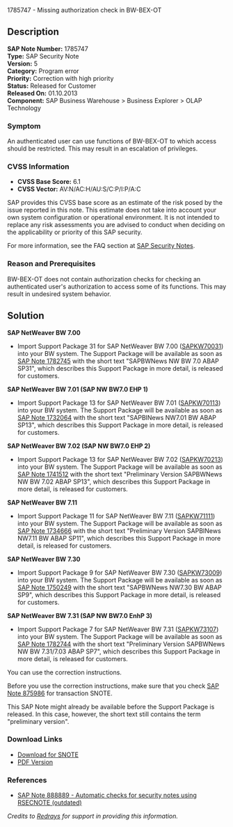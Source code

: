1785747 - Missing authorization check in BW-BEX-OT

## Description

**SAP Note Number:** 1785747  
**Type:** SAP Security Note  
**Version:** 5  
**Category:** Program error  
**Priority:** Correction with high priority  
**Status:** Released for Customer  
**Released On:** 01.10.2013  
**Component:** SAP Business Warehouse > Business Explorer > OLAP Technology

### Symptom

An authenticated user can use functions of BW-BEX-OT to which access should be restricted. This may result in an escalation of privileges.

### CVSS Information

- **CVSS Base Score:** 6.1
- **CVSS Vector:** AV:N/AC:H/AU:S/C:P/I:P/A:C

SAP provides this CVSS base score as an estimate of the risk posed by the issue reported in this note. This estimate does not take into account your own system configuration or operational environment. It is not intended to replace any risk assessments you are advised to conduct when deciding on the applicability or priority of this SAP security.

For more information, see the FAQ section at [SAP Security Notes](https://me.sap.com/securitynotes/).

### Reason and Prerequisites

BW-BEX-OT does not contain authorization checks for checking an authenticated user's authorization to access some of its functions. This may result in undesired system behavior.

## Solution

**SAP NetWeaver BW 7.00**

- Import Support Package 31 for SAP NetWeaver BW 7.00 ([SAPKW70031](https://me.sap.com/supportpackage/SAPKW70031)) into your BW system. The Support Package will be available as soon as [SAP Note 1782745](https://me.sap.com/notes/1782745) with the short text "SAPBWNews NW BW 7.0 ABAP SP31", which describes this Support Package in more detail, is released for customers.

**SAP NetWeaver BW 7.01 (SAP NW BW7.0 EHP 1)**

- Import Support Package 13 for SAP NetWeaver BW 7.01 ([SAPKW70113](https://me.sap.com/supportpackage/SAPKW70113)) into your BW system. The Support Package will be available as soon as [SAP Note 1732064](https://me.sap.com/notes/1732064) with the short text "SAPBINews NW7.01 BW ABAP SP13", which describes this Support Package in more detail, is released for customers.

**SAP NetWeaver BW 7.02 (SAP NW BW7.0 EHP 2)**

- Import Support Package 13 for SAP NetWeaver BW 7.02 ([SAPKW70213](https://me.sap.com/supportpackage/SAPKW70213)) into your BW system. The Support Package will be available as soon as [SAP Note 1741512](https://me.sap.com/notes/1741512) with the short text "Preliminary Version SAPBWNews NW BW 7.02 ABAP SP13", which describes this Support Package in more detail, is released for customers.

**SAP NetWeaver BW 7.11**

- Import Support Package 11 for SAP NetWeaver BW 7.11 ([SAPKW71111](https://me.sap.com/supportpackage/SAPKW71111)) into your BW system. The Support Package will be available as soon as [SAP Note 1734666](https://me.sap.com/notes/1734666) with the short text "Preliminary Version SAPBINews NW7.11 BW ABAP SP11", which describes this Support Package in more detail, is released for customers.

**SAP NetWeaver BW 7.30**

- Import Support Package 9 for SAP NetWeaver BW 7.30 ([SAPKW73009](https://me.sap.com/supportpackage/SAPKW73009)) into your BW system. The Support Package will be available as soon as [SAP Note 1750249](https://me.sap.com/notes/1750249) with the short text "SAPBWNews NW7.30 BW ABAP SP9", which describes this Support Package in more detail, is released for customers.

**SAP NetWeaver BW 7.31 (SAP NW BW7.0 EnhP 3)**

- Import Support Package 7 for SAP NetWeaver BW 7.31 ([SAPKW73107](https://me.sap.com/supportpackage/SAPKW73107)) into your BW system. The Support Package will be available as soon as [SAP Note 1782744](https://me.sap.com/notes/1782744) with the short text "Preliminary Version SAPBWNews NW BW 7.31/7.03 ABAP SP7", which describes this Support Package in more detail, is released for customers.

You can use the correction instructions.

Before you use the correction instructions, make sure that you check [SAP Note 875986](https://me.sap.com/notes/875986) for transaction SNOTE.

This SAP Note might already be available before the Support Package is released. In this case, however, the short text still contains the term "preliminary version".

### Download Links

- [Download for SNOTE](https://notesdownloads.sap.com/note/0040000010551572017)
- [PDF Version](https://userapps.support.sap.com/sap/support/sfm/notes/print/0001785747?language=en-US&token=3D88DA4A460CE108092966ED23217DCF)

### References

- [SAP Note 888889 - Automatic checks for security notes using RSECNOTE (outdated)](https://me.sap.com/notes/888889)

_Credits to [Redrays](https://redrays.io) for support in providing this information._